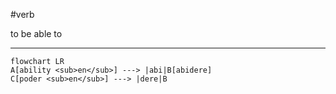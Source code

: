 #verb 

to be able to
***
```mermaid  
flowchart LR
A[ability <sub>en</sub>] ---> |abi|B[abidere]
C[poder <sub>en</sub>] ---> |dere|B
```